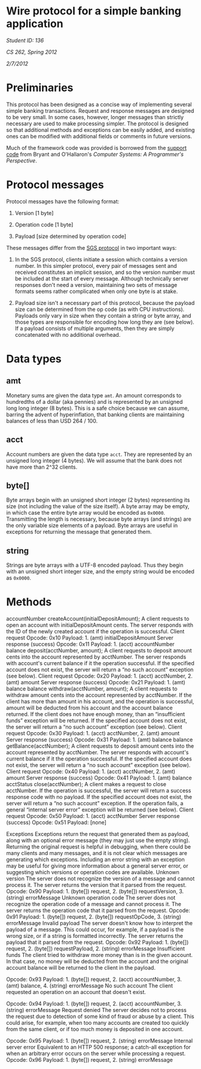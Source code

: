 ﻿Wire protocol for a simple banking application
=============================================

*Student ID: 136*

*CS 262, Spring 2012*

*2/7/2012*


Preliminaries
=============

This protocol has been designed as a concise way of implementing several simple
banking transactions. Request and response messages are designed to be very
small. In some cases, however, longer messages than strictly necessary are used
to make processing simpler. The protocol is designed so that additional methods
and exceptions can be easily added, and existing ones can be modified with
additional fields or comments in future versions.

Much of the framework code was provided is borrowed from the
[support code](http://csapp.cs.cmu.edu/public/code.html) from Bryant and
O'Hallaron's _Computer Systems: A Programmer's Perspective_.


Protocol messages
=================

Protocol messages have the following format:

1. Version [1 byte]

2. Operation code [1 byte]

3. Payload [size determined by operation code]


These messages differ from the
[SGS protocol](http://www.reddwarfserver.org/javadoc/current/server-api/) in
two important ways:

1.  In the SGS protocol, clients initiate a session which contains a version
    number. In this simpler protocol, every pair of messages sent and received
    constitutes an implicit session, and so the version number must be included
    at the start of every message. Although technically server responses don't
    need a version, maintaining two sets of message formats seems rather
    complicated when only one byte is at stake.

2.  Payload size isn't a necessary part of this protocol, because the payload
    size can be determined from the op code (as with CPU instructions).
    Payloads only vary in size when they contain a string or byte array, and
    those types are responsible for encoding how long they are (see below). If
    a payload consists of multiple arguments, then they are simply concatenated
    with no additional overhead. 


Data types
==========

amt
---

Monetary sums are given the data type `amt`. An amount corresponds to
hundredths of a dollar (aka pennies) and is represented by an unsigned long
long integer (8 bytes). This is a safe choice because we can assume, barring
the advent of hyperinflation, that banking clients are maintaining balances of
less than USD 264 / 100.

acct
----

Account numbers are given the data type `acct`. They are represented by an
unsigned long integer (4 bytes). We will assume that the bank does not have
more than 2^32 clients.

byte[]
------

Byte arrays begin with an unsigned short integer (2 bytes) representing its
size (not including the value of the size itself). A byte array may be empty,
in which case the entire byte array would be encoded as `0x0000`.
Transmitting the length is necessary, because byte arrays (and strings) are the
only variable size elements of a payload. Byte arrays are useful in exceptions
for returning the message that generated them.

string
------

Strings are byte arrays with a UTF-8 encoded payload. Thus they begin with an
unsigned short integer size, and the empty string would be encoded as `0x0000`. 

Methods
=======

accountNumber createAccount(initialDepositAmount);
A client requests to open an account with initialDepositAmount cents. The server responds with the ID of the newly created account if the operation is successful.
Client request
Opcode: 0x10
Payload: 1. (amt) initialDepositAmount
Server response (success)
Opcode: 0x11
Payload: 1. (acct) accountNumber
balance deposit(acctNumber, amount);
A client requests to deposit amount cents into the account represented by acctNumber. The server responds with account's current balance if it the operation successful. If the specified account does not exist, the server will return a “no such account” exception (see below).
Client request
Opcode: 0x20
Payload: 1. (acct) acctNumber, 2. (amt) amount
Server response (success)
Opcode: 0x21
Payload: 1. (amt) balance
balance withdraw(acctNumber, amount);
A client requests to withdraw amount cents into the account represented by acctNumber. If the client has more than amount in his account, and the operation is successful, amount will be deducted from his account and the account balance returned. If the client does not have enough money, than an “insufficient funds” exception will be returned. If the specified account does not exist, the server will return a “no such account” exception (see below).
Client request
Opcode: 0x30
Payload: 1. (acct) acctNumber, 2. (amt) amount
Server response (success)
Opcode: 0x31
Payload: 1. (amt) balance
balance getBalance(acctNumber);
A client requests to deposit amount cents into the account represented by acctNumber. The server responds with account's current balance if it the operation successful.  If the specified account does not exist, the server will return a “no such account” exception (see below).
Client request
Opcode: 0x40
Payload: 1. (acct) acctNumber, 2. (amt) amount
Server response (success)
Opcode: 0x41
Payload: 1. (amt) balance
acctStatus close(acctNumber);
A client makes a request to close acctNumber. If the operation is successful, the server will return a success response code with no payload.  If the specified account does not exist, the server will return a “no such account” exception. If the operation fails, a general “internal server error” exception will be returned (see below).
Client request
Opcode: 0x50
Payload: 1. (acct) acctNumber
Server response (success)
Opcode: 0x51
Payload: [none]


Exceptions
Exceptions return the request that generated them as payload, along with an optional error message (they may just use the empty string). Returning the original request is helpful in debugging, when there could be many clients and many messages, and it is not clear which messages are generating which exceptions. Including an error string with an exception may be useful for giving more information about a general server error, or suggesting which versions or operation codes are available.
Unknown version
The server does not recognize the version of a message and cannot process it. The server returns the version that it parsed from the request.
Opcode: 0x90
Payload: 1. (byte[]) request, 2. (byte[]) requestVersion, 3. (string) errorMessage 
Unknown operation code
The server does not recognize the operation code of a message and cannot process it. The server returns the operation code that it parsed from the request.
Opcode: 0x91
Payload: 1. (byte[]) request, 2. (byte[]) requestOpCode, 3. (string) errorMessage
Invalid payload
The server doesn't know how to interpret the payload of a message. This could occur, for example, if a payload is the wrong size, or if a string is formatted incorrectly. The server returns the payload that it parsed from the request.
Opcode: 0x92
Payload: 1. (byte[]) request, 2. (byte[]) requestPayload, 2. (string) errorMessage
Insufficient funds
The client tried to withdraw more money than is in the given account. In that case, no money will be deducted from the account and the original account balance will be returned to the client in the payload.


Opcode: 0x93
Payload: 1. (byte[]) request, 2. (acct) accountNumber, 3. (amt) balance, 4. (string) errorMessage
No such account
The client requested an operation on an account that doesn't exist.


Opcode: 0x94
Payload: 1. (byte[]) request, 2. (acct) accountNumber, 3. (string) errorMessage
Request denied
The server decides not to process the request due to detection of some kind of fraud or abuse by a client. This could arise, for example, when too many accounts are created too quickly from the same client, or if too much money is deposited in one account.


Opcode: 0x95
Payload: 1. (byte[]) request, 2. (string) errorMessage
Internal server error
Equivalent to an HTTP 500 response; a catch-all exception for when an arbitrary error occurs on the server while processing a request. 
Opcode: 0x96
Payload: 1. (byte[]) request, 2. (string) errorMessage
